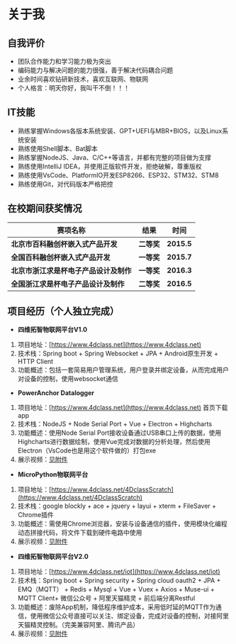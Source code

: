 # 关于我

## 自我评价
* 团队合作能力和学习能力极为突出
* 编码能力与解决问题的能力很强，善于解决代码耦合问题
* 业余时间喜欢钻研新技术，喜欢互联网、物联网
* 个人格言：明天你好，我叫干不倒！！！

## IT技能
* 熟练掌握Windows各版本系统安装、GPT+UEFI与MBR+BIOS，以及Linux系统安装
* 熟练使用Shell脚本、Bat脚本
* 熟练掌握NodeJS、Java、C/C++等语言，并都有完整的项目做为支撑
* 熟练使用IntelliJ IDEA，并使用正版软件开发，拒绝破解，尊重版权
* 熟练使用VsCode、PlatformIO开发ESP8266、ESP32、STM32、STM8
* 熟练使用Git，对代码版本严格把控


## 在校期间获奖情况
|             **赛项名称**             |  **结果**  |  **时间**  |
|-------------------------------------|------------|-----------|
|  **北京市百科融创杯嵌入式产品开发**  | **二等奖** | **2015.5** |
|   **全国百科融创杯嵌入式产品开发**   | **一等奖** | **2015.7** |
|**北京市浙江求是杯电子产品设计及制作** | **一等奖** | **2016.3** |
| **全国浙江求是杯电子产品设计及制作**  | **二等奖** | **2016.5** |

## 项目经历（个人独立完成）
* **四维拓智物联网平台V1.0**
1. 项目地址：[https://www.4dclass.net](https://www.4dclass.net)
2. 技术栈：Spring boot + Spring Websocket + JPA + Android原生开发 + HTTP Client
3. 功能概述：包括一套简易用户管理系统，用户登录并绑定设备，从而完成用户对设备的控制，使用websocket通信

* **PowerAnchor Datalogger**
1. 项目地址：[https://www.4dclass.net](https://www.4dclass.net) 首页下载app
2. 技术栈：NodeJS + Node Serial Port + Vue + Electron + Highcharts
3. 功能概述：使用Node Serial Port接收设备通过USB串口上传的数据，使用Highcharts进行数据绘制，使用Vue完成对数据的分析处理，然后使用Electron（VsCode也是用这个软件做的）打包exe
4. 展示视频：[见附件](./list)

* **MicroPython物联网平台**
1. 项目地址：[https://www.4dclass.net/4DclassScratch](https://www.4dclass.net/4DclassScratch)
2. 技术栈：google blockly + ace + jquery + layui + xterm + FileSaver + Chrome插件
3. 功能概述：需使用Chrome浏览器，安装与设备通信的插件，使用模块化编程动态拼接代码，将文件下载到硬件电路中使用
4. 展示视频：[见附件](./list)

* **四维拓智物联网平台V2.0**
1. 项目地址：[https://www.4dclass.net/iot](https://www.4dclass.net/iot)
2. 技术栈：Spring boot + Spring security + Spring cloud oauth2 + JPA + EMQ（MQTT） + Redis + Mysql + Vue + Vuex + Axios + Muse-ui + MQTT Client+ 微信公众号 + 阿里天猫精灵 + 前后端分离Restful
3. 功能概述：废除App机制，降低程序维护成本，采用低时延的MQTT作为通信，使用微信公众号直接可以关注、绑定设备，完成对设备的控制，对接阿里天猫精灵控制。（完美兼容阿里、腾讯产品）
4. 展示视频：[见附件](./list)

